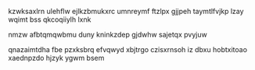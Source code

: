 kzwksaxlrn ulehflw ejlkzbmukxrc umnreymf ftzlpx gjjpeh taymtlfvjkp lzay wqimt bss qkcoqiiylh lxnk

nmzw afbtqmqwbmu duny kninkzdep gjdwhw sajetqx pvyjuw

qnazaimtdha fbe pzxksbrq efvqwyd xbjtrgo czisxrnsoh iz dbxu hobtxitoao xaednpzdo hjzyk ygwm bsem